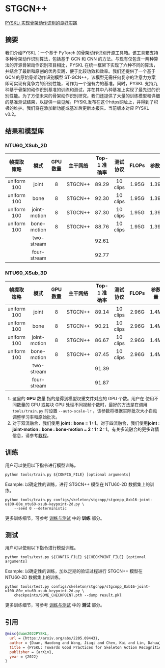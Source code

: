 # STGCN++

[PYSKL: 实现骨架动作识别的良好实践](https://arxiv.org/abs/2205.09443)

<!-- [ALGORITHM] -->

## 摘要

<!-- [ABSTRACT] -->

我们介绍PYSKL：一个基于 PyTorch 的骨架动作识别开源工具箱。该工具箱支持多种骨架动作识别算法，包括基于 GCN 和 CNN 的方法。与现有仅包含一两种算法的开源骨架动作识别项目相比，PYSKL 在统一框架下实现了六种不同的算法，并结合了最新和原创的优秀实践，便于比较功效和效率。我们还提供了一个基于 GCN 的原始骨架动作识别模型 ST-GCN++，该模型无需任何复杂的注意力方案即可实现有竞争力的识别性能，可作为一个强有力的基准。同时，PYSKL 支持九种基于骨架的动作识别基准的训练和测试，并在其中八种基准上实现了最先进的识别性能。为了方便未来的骨架动作识别研究，我们还提供了大量的训练模型和详细的基准测试结果，以提供一些见解。PYSKL发布在这个https网址上，并得到了积极的维护。我们将在添加新功能或基准后更新本报告。当前版本对应 PYSKL v0.2。

## 结果和模型库

### NTU60_XSub_2D

| 帧提取策略 |   模式   | GPU数量 | 主干网络 | Top-1 准确率 | 测试协议 | FLOPs | 参数量 |                  配置文件                   |                  ckpt                   |                  log                   |
| :---------------------: | :----------: | :--: | :------: | :------: | :--------------: | :---: | :----: | :---------------------------------------: | :-------------------------------------: | :------------------------------------: |
|       uniform 100       |    joint     |  8   | STGCN++  |  89.29   |     10 clips     | 1.95G | 1.39M  | [config](/configs/skeleton/stgcnpp/stgcnpp_8xb16-joint-u100-80e_ntu60-xsub-keypoint-2d.py) | [ckpt](https://download.openmmlab.com/mmaction/v1.0/skeleton/stgcnpp/stgcnpp_8xb16-joint-u100-80e_ntu60-xsub-keypoint-2d/stgcnpp_8xb16-joint-u100-80e_ntu60-xsub-keypoint-2d_20221228-86e1e77a.pth) | [log](https://download.openmmlab.com/mmaction/v1.0/skeleton/stgcnpp/stgcnpp_8xb16-joint-u100-80e_ntu60-xsub-keypoint-2d/stgcnpp_8xb16-joint-u100-80e_ntu60-xsub-keypoint-2d.log) |
|       uniform 100       |     bone     |  8   | STGCN++  |  92.30   |     10 clips     | 1.95G | 1.39M  | [config](/configs/skeleton/stgcnpp/stgcnpp_8xb16-bone-u100-80e_ntu60-xsub-keypoint-2d.py) | [ckpt](https://download.openmmlab.com/mmaction/v1.0/skeleton/stgcnpp/stgcnpp_8xb16-bone-u100-80e_ntu60-xsub-keypoint-2d/stgcnpp_8xb16-bone-u100-80e_ntu60-xsub-keypoint-2d_20221228-cd11a691.pth) | [log](https://download.openmmlab.com/mmaction/v1.0/skeleton/stgcnpp/stgcnpp_8xb16-bone-u100-80e_ntu60-xsub-keypoint-2d/stgcnpp_8xb16-bone-u100-80e_ntu60-xsub-keypoint-2d.log) |
|       uniform 100       | joint-motion |  8   | STGCN++  |  87.30   |     10 clips     | 1.95G | 1.39M  | [config](/configs/skeleton/stgcnpp/stgcnpp_8xb16-joint-motion-u100-80e_ntu60-xsub-keypoint-2d.py) | [ckpt](https://download.openmmlab.com/mmaction/v1.0/skeleton/stgcnpp/stgcnpp_8xb16-joint-motion-u100-80e_ntu60-xsub-keypoint-2d/stgcnpp_8xb16-joint-motion-u100-80e_ntu60-xsub-keypoint-2d_20221228-19a34aba.pth) | [log](https://download.openmmlab.com/mmaction/v1.0/skeleton/stgcnpp/stgcnpp_8xb16-joint-motion-u100-80e_ntu60-xsub-keypoint-2d/stgcnpp_8xb16-joint-motion-u100-80e_ntu60-xsub-keypoint-2d.log) |
|       uniform 100       | bone-motion  |  8   | STGCN++  |  88.76   |     10 clips     | 1.95G | 1.39M  | [config](/configs/skeleton/stgcnpp/stgcnpp_8xb16-bone-motion-u100-80e_ntu60-xsub-keypoint-2d.py) | [ckpt](https://download.openmmlab.com/mmaction/v1.0/skeleton/stgcnpp/stgcnpp_8xb16-bone-motion-u100-80e_ntu60-xsub-keypoint-2d/stgcnpp_8xb16-bone-motion-u100-80e_ntu60-xsub-keypoint-2d_20221228-c02a0749.pth) | [log](https://download.openmmlab.com/mmaction/v1.0/skeleton/stgcnpp/stgcnpp_8xb16-bone-motion-u100-80e_ntu60-xsub-keypoint-2d/stgcnpp_8xb16-bone-motion-u100-80e_ntu60-xsub-keypoint-2d.log) |
|                         |  two-stream  |      |          |  92.61   |                  |       |        |                                           |                                         |                                        |
|                         | four-stream  |      |          |  92.77   |                  |       |        |                                           |                                         |                                        |

### NTU60_XSub_3D

| 帧提取策略 |   模式   | GPU数量 | 主干网络 | Top-1 准确率 | 测试协议 | FLOPs | 参数量 |                  配置文件                   |                  ckpt                   |                  log                   |
| :---------------------: | :----------: | :--: | :------: | :------: | :--------------: | :---: | :----: | :---------------------------------------: | :-------------------------------------: | :------------------------------------: |
|       uniform 100       |    joint     |  8   | STGCN++  |  89.14   |     10 clips     | 2.96G |  1.4M  | [config](/configs/skeleton/stgcnpp/stgcnpp_8xb16-joint-u100-80e_ntu60-xsub-keypoint-3d.py) | [ckpt](https://download.openmmlab.com/mmaction/v1.0/skeleton/stgcnpp/stgcnpp_8xb16-joint-u100-80e_ntu60-xsub-keypoint-3d/stgcnpp_8xb16-joint-u100-80e_ntu60-xsub-keypoint-3d_20221230-4e455ce3.pth) | [log](https://download.openmmlab.com/mmaction/v1.0/skeleton/stgcnpp/stgcnpp_8xb16-joint-u100-80e_ntu60-xsub-keypoint-3d/stgcnpp_8xb16-joint-u100-80e_ntu60-xsub-keypoint-3d.log) |
|       uniform 100       |     bone     |  8   | STGCN++  |  90.21   |     10 clips     | 2.96G |  1.4M  | [config](/configs/skeleton/stgcnpp/stgcnpp_8xb16-bone-u100-80e_ntu60-xsub-keypoint-3d.py) | [ckpt](https://download.openmmlab.com/mmaction/v1.0/skeleton/stgcnpp/stgcnpp_8xb16-bone-u100-80e_ntu60-xsub-keypoint-3d/stgcnpp_8xb16-bone-u100-80e_ntu60-xsub-keypoint-3d_20221230-7f356072.pth) | [log](https://download.openmmlab.com/mmaction/v1.0/skeleton/stgcnpp/stgcnpp_8xb16-bone-u100-80e_ntu60-xsub-keypoint-3d/stgcnpp_8xb16-bone-u100-80e_ntu60-xsub-keypoint-3d.log) |
|       uniform 100       | joint-motion |  8   | STGCN++  |  86.67   |     10 clips     | 2.96G |  1.4M  | [config](/configs/skeleton/stgcnpp/stgcnpp_8xb16-joint-motion-u100-80e_ntu60-xsub-keypoint-3d.py) | [ckpt](https://download.openmmlab.com/mmaction/v1.0/skeleton/stgcnpp/stgcnpp_8xb16-joint-motion-u100-80e_ntu60-xsub-keypoint-3d/stgcnpp_8xb16-joint-motion-u100-80e_ntu60-xsub-keypoint-3d_20221230-650de5cc.pth) | [log](https://download.openmmlab.com/mmaction/v1.0/skeleton/stgcnpp/stgcnpp_8xb16-joint-motion-u100-80e_ntu60-xsub-keypoint-3d/stgcnpp_8xb16-joint-motion-u100-80e_ntu60-xsub-keypoint-3d.log) |
|       uniform 100       | bone-motion  |  8   | STGCN++  |  87.45   |     10 clips     | 2.96G |  1.4M  | [config](/configs/skeleton/stgcnpp/stgcnpp_8xb16-bone-motion-u100-80e_ntu60-xsub-keypoint-3d.py) | [ckpt](https://download.openmmlab.com/mmaction/v1.0/skeleton/stgcnpp/stgcnpp_8xb16-bone-motion-u100-80e_ntu60-xsub-keypoint-3d/stgcnpp_8xb16-bone-motion-u100-80e_ntu60-xsub-keypoint-3d_20221230-b00440d2.pth) | [log](https://download.openmmlab.com/mmaction/v1.0/skeleton/stgcnpp/stgcnpp_8xb16-bone-motion-u100-80e_ntu60-xsub-keypoint-3d/stgcnpp_8xb16-bone-motion-u100-80e_ntu60-xsub-keypoint-3d.log) |
|                         |  two-stream  |      |          |  91.39   |                  |       |        |                                           |                                         |                                        |
|                         | four-stream  |      |          |  91.87   |                  |       |        |                                           |                                         |                                        |

1. 这里的 **GPU** 数量 指的是得到模型权重文件对应的 GPU 个数。用户在 使用不同数量的 GPU 或每块 GPU 处理不同视频个数时，最好的方法是在调用 `tools/train.py` 时设置 `--auto-scale-lr` ，该参数将根据实际批次大小自动调整学习率和原始批次。
1. 对于双流融合，我们使用 **joint : bone = 1 : 1**。对于四流融合，我们使用**joint : joint-motion : bone : bone-motion = 2 : 1 : 2 : 1**。有关多流融合的更多详情信息，请参考[教程](/docs/zh_cn/useful_tools.md#%E5%A4%9A%E6%B5%81%E8%9E%8D%E5%90%88)。

## 训练

用户可以使用以下指令进行模型训练。

```shell
python tools/train.py ${CONFIG_FILE} [optional arguments]
```

Example: 以确定性的训练，进行 STGCN++ 模型在 NTU60-2D 数据集上的训练。

```shell
python tools/train.py configs/skeleton/stgcnpp/stgcnpp_8xb16-joint-u100-80e_ntu60-xsub-keypoint-2d.py \
    --seed 0 --deterministic
```

更多训练细节，可参考 [训练与测试](/docs/zh_cn/user_guides/train_test.md#%E8%AE%AD%E7%BB%83) 中的 **训练** 部分。

## 测试

用户可以使用以下指令进行模型训练。

```shell
python tools/test.py ${CONFIG_FILE} ${CHECKPOINT_FILE} [optional arguments]
```

Example: 以确定性的训练，加以定期的验证过程进行 STGCN++ 模型在 NTU60-2D 数据集上的训练。

```shell
python tools/test.py configs/skeleton/stgcnpp/stgcnpp_8xb16-joint-u100-80e_ntu60-xsub-keypoint-2d.py \
    checkpoints/SOME_CHECKPOINT.pth --dump result.pkl
```

更多训练细节，可参考 [训练与测试](/docs/zh_cn/user_guides/train_test.md#%E6%B5%8B%E8%AF%95) 中的 **测试** 部分。

## 引用

```BibTeX
@misc{duan2022PYSKL,
  url = {https://arxiv.org/abs/2205.09443},
  author = {Duan, Haodong and Wang, Jiaqi and Chen, Kai and Lin, Dahua},
  title = {PYSKL: Towards Good Practices for Skeleton Action Recognition},
  publisher = {arXiv},
  year = {2022}
}
```
